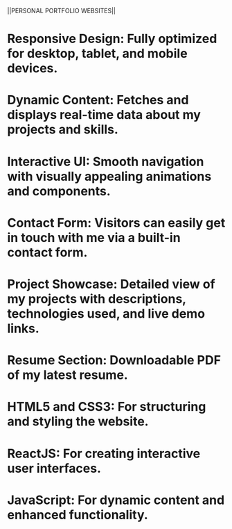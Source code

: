 ||PERSONAL PORTFOLIO WEBSITES||
# Responsive Design: Fully optimized for desktop, tablet, and mobile devices.
# Dynamic Content: Fetches and displays real-time data about my projects and skills.
# Interactive UI: Smooth navigation with visually appealing animations and components.
# Contact Form: Visitors can easily get in touch with me via a built-in contact form.
# Project Showcase: Detailed view of my projects with descriptions, technologies used, and live demo links.
# Resume Section: Downloadable PDF of my latest resume.
# HTML5 and CSS3: For structuring and styling the website.
# ReactJS: For creating interactive user interfaces.
# JavaScript: For dynamic content and enhanced functionality.
